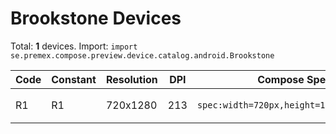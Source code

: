 # Brookstone Devices

Total: **1** devices. Import: `import se.premex.compose.preview.device.catalog.android.Brookstone`

| Code | Constant | Resolution | DPI | Compose Spec | Preview Usage |
|------|----------|------------|-----|-------------|---------------|
| R1 | R1 | 720x1280 | 213 | `spec:width=720px,height=1280px,dpi=213` | `@Preview(device = Brookstone.R1)` |

<!-- Generated automatically. Do not edit manually. -->
